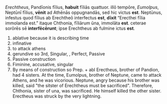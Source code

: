 *Erechtheus*, Pandīonis fīlius, **habuit** fīliās quattuor. illō tempōre, *Eumolpus*, Neptūnī fīlius, **vēnit** ad Athēnās oppugnandās, sed hic victus **est**. Neptūnus, infestus quod fīlius ab Erechtheō interfectus **est**, **dīxit** “Erecthei fīlia immolanda est.” itaque Chthonia, fīliārum ūna, immolāta **est**. ceterae sorōrēs sē **interfēcērunt**; ipse Erechtheus ab fulmine ictus **est**.
1. ablative because it is describing time
2. infinative
3. to attack athens
4. gerundive so 3rd, Singular, , Perfect, Passive 
5. Passive construction
6. Fiminine, accusative, singular
7. By means of construction so Prep. + abl
Erectheus, brother of Pandion, had 4 sisters. At the time, Eumolpus, brother of Neptune, came to attack Athens, and he was vicorious. Neptune, angry because his brother was killed, said "the sitster of Erechtheus must be sacrificed". Therefore, Chthonia, sister of una, was sacrificed. He himself killed the other sister. Erectheus was struck by the very lightning.
